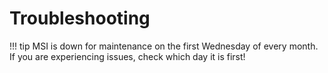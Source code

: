 # Troubleshooting

!!! tip
    MSI is down for maintenance on the first Wednesday of every month. If you are experiencing issues, check which day it is first!

